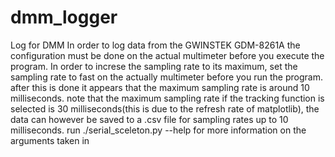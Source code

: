 # dmm_logger
Log for DMM
In order to log data from the GWINSTEK GDM-8261A the configuration must be done on the actual multimeter before you execute the program. 
In order to increse the sampling rate to its maximum, set the sampling rate to fast on the actually multimeter before you run the program.
after this is done it appears that the maximum sampling rate is around 10 milliseconds. note that the maximum sampling rate if the tracking 
function is selected is 30 milliseconds(this is due to the refresh rate of matplotlib), the data can however be saved to a .csv file for sampling rates up to 10 milliseconds.
run ./serial_sceleton.py --help for more information on the arguments taken in
